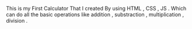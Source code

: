 This is my First Calculator That I created By using HTML , CSS , JS .
Which can do all the basic operations like addition , substraction , multiplication , division .
